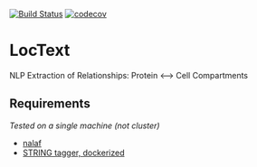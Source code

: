 [![Build Status](https://travis-ci.org/Rostlab/LocText.svg?branch=develop)](https://travis-ci.org/Rostlab/LocText)
[![codecov](https://codecov.io/gh/juanmirocks/LocText/branch/develop/graph/badge.svg)](https://codecov.io/gh/juanmirocks/LocText)


# LocText

NLP Extraction of Relationships: Protein <--> Cell Compartments

## Requirements

_Tested on a single machine (not cluster)_

* [nalaf](https://github.com/Rostlab/nalaf)
* [STRING tagger, dockerized](https://github.com/juanmirocks/STRING-tagger-server)
